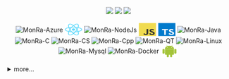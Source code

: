 <!--Hello
<h2><img src="https://emojis.slackmojis.com/emojis/images/1531849430/4246/blob-sunglasses.gif?1531849430" width="30"/> Hi 👋 , I'm MonRá! <img src="https://media.giphy.com/media/12oufCB0MyZ1Go/giphy.gif" width="50"></h2>
-->

<div>
  </p>
  <div align="center">
   <a href="https://www.facebook.com/ramon.chaib" target="_blank"><img src="https://img.shields.io/badge/-Facebook-%230077B5?style=for-the-badge&logo=facebook&logoColor=white" target="_blank"></a> 
  <a href="https://www.instagram.com/monrapps/" target="_blank"><img src="https://img.shields.io/badge/-Instagram-%23E4405F?style=for-the-badge&logo=instagram&logoColor=white" target="_blank"></a>
  <a href="https://www.linkedin.com/in/ramon-chaib-27007635/" target="_blank"><img src="https://img.shields.io/badge/-LinkedIn-%230077B5?style=for-the-badge&logo=linkedin&logoColor=white" target="_blank"></a>   
</div>
  
 <div style="display: inline_block" align="center"><br>
  <img align="center" alt="MonRa-Azure" height="30" width="40" src="https://cdn.jsdelivr.net/gh/devicons/devicon/icons/azure/azure-original.svg">
  <img align="center" alt="MonRa-React" height="30" width="40" src="https://raw.githubusercontent.com/devicons/devicon/master/icons/react/react-original.svg">
  <img align="center" alt="MonRa-NodeJs" height="30" width="40" src="https://cdn.jsdelivr.net/gh/devicons/devicon/icons/nodejs/nodejs-original.svg">
  <img align="center" alt="MonRa-Js" height="30" width="40" src="https://raw.githubusercontent.com/devicons/devicon/master/icons/javascript/javascript-original.svg">     <img align="center" alt="MonRa-Ts" height="30" width="40" src="https://raw.githubusercontent.com/devicons/devicon/master/icons/typescript/typescript-original.svg">
  <img align="center" alt="MonRa-Java" height="30" width="40" src="https://cdn.jsdelivr.net/gh/devicons/devicon/icons/java/java-original.svg">
  <img align="center" alt="MonRa-C" height="30" width="40" src="https://cdn.jsdelivr.net/gh/devicons/devicon/icons/c/c-original.svg">
  <img align="center" alt="MonRa-CS" height="30" width="40" src="https://cdn.jsdelivr.net/gh/devicons/devicon/icons/csharp/csharp-original.svg">
  <img align="center" alt="MonRa-Cpp" height="30" width="40" src="https://cdn.jsdelivr.net/gh/devicons/devicon/icons/cplusplus/cplusplus-original.svg">
  <img align="center" alt="MonRa-QT" height="30" width="40" src="https://cdn.jsdelivr.net/gh/devicons/devicon/icons/qt/qt-original.svg">
  <img align="center" alt="MonRa-Linux" height="30" width="40" src="https://cdn.jsdelivr.net/gh/devicons/devicon/icons/linux/linux-original.svg">
  <img align="center" alt="MonRa-Mysql" height="30" width="40" src="https://cdn.jsdelivr.net/gh/devicons/devicon/icons/mysql/mysql-original.svg">
  <img align="center" alt="MonRa-Docker" height="30" width="40" src="https://cdn.jsdelivr.net/gh/devicons/devicon/icons/docker/docker-original.svg">  
  <img align="center" alt="MonRa-Android" height="30" width="40" src="https://github.com/devicons/devicon/blob/master/icons/android/android-original.svg">
  
</div>
</a>

</br>
<!--
[![github activity graph](https://activity-graph.herokuapp.com/graph?username=monrapps&theme=chartreuse-dark)](https://github.com/monrapps/)
-->
<div>
<details>
      <summary>more...</summary>
      
<!--
### <img src="https://media.giphy.com/media/VgCDAzcKvsR6OM0uWg/giphy.gif" width="50"> A little more about me...  

```javascript
const monra = {
    pronouns: "He" | "Him",
    code: ["any"],
    askMeAbout: ["any"],
    technologies: {
        backEnd: {
            js: ["any"],
        },
        mobileApp: {
            native: ["Android Development"]
        },
        devOps: ["AWS", "Docker🐳", "Route53", "Nginx"],
        databases: ["mongo", "MySql", "sqlite"],
        misc: ["Firebase", "Socket.IO", "selenium", "open-cv", "php", "SuiteApp"]
    },
    architecture: ["Serverless Architecture", "Progressive web applications", "Single page applications"],
    currentFocus: "Building Robots to ease opertations",
    funFact: "There are two ways to write error-free programs; only the third one works"
};
```
-->

---
<!--START_SECTION:waka-->
![Code Time](http://img.shields.io/badge/Code%20Time-1%2C130%20hrs%205%20mins-blue)

![Profile Views](http://img.shields.io/badge/Profile%20Views-0-blue)

![Lines of code](https://img.shields.io/badge/From%20Hello%20World%20I%27ve%20Written-3.2%20million%20lines%20of%20code-blue)

**🐱 My GitHub Data** 

> 📦 60.0 kB Used in GitHub's Storage 
 > 
> 🏆 1,461 Contributions in the Year 2025
 > 
> 🚫 Not Opted to Hire
 > 
> 📜 24 Public Repositories 
 > 
> 🔑 20 Private Repositories 
 > 
**I'm an Early 🐤** 

```text
🌞 Morning                8859 commits        ████████░░░░░░░░░░░░░░░░░   33.77 % 
🌆 Daytime                11408 commits       ███████████░░░░░░░░░░░░░░   43.48 % 
🌃 Evening                3982 commits        ████░░░░░░░░░░░░░░░░░░░░░   15.18 % 
🌙 Night                  1987 commits        ██░░░░░░░░░░░░░░░░░░░░░░░   07.57 % 
```
📅 **I'm Most Productive on Thursday** 

```text
Monday                   4871 commits        █████░░░░░░░░░░░░░░░░░░░░   18.57 % 
Tuesday                  4797 commits        █████░░░░░░░░░░░░░░░░░░░░   18.28 % 
Wednesday                4935 commits        █████░░░░░░░░░░░░░░░░░░░░   18.81 % 
Thursday                 5593 commits        █████░░░░░░░░░░░░░░░░░░░░   21.32 % 
Friday                   3683 commits        ████░░░░░░░░░░░░░░░░░░░░░   14.04 % 
Saturday                 1344 commits        █░░░░░░░░░░░░░░░░░░░░░░░░   05.12 % 
Sunday                   1013 commits        █░░░░░░░░░░░░░░░░░░░░░░░░   03.86 % 
```


📊 **This Week I Spent My Time On** 

```text
🕑︎ Time Zone: America/Sao_Paulo

💬 Programming Languages: 
Other                    1 hr 59 mins        █████████░░░░░░░░░░░░░░░░   36.73 % 
Docker                   1 hr 36 mins        ███████░░░░░░░░░░░░░░░░░░   29.74 % 
Makefile                 46 mins             ████░░░░░░░░░░░░░░░░░░░░░   14.34 % 
JSON                     19 mins             █░░░░░░░░░░░░░░░░░░░░░░░░   05.98 % 
Bash                     17 mins             █░░░░░░░░░░░░░░░░░░░░░░░░   05.51 % 

🔥 Editors: 
VS Code                  5 hrs 25 mins       █████████████████████████   100.00 % 

🐱‍💻 Projects: 
gww-v6i                  2 hrs 35 mins       ████████████░░░░░░░░░░░░░   47.61 % 
zmqslip                  1 hr 35 mins        ███████░░░░░░░░░░░░░░░░░░   29.39 % 
builder                  43 mins             ███░░░░░░░░░░░░░░░░░░░░░░   13.30 % 
buildroot                15 mins             █░░░░░░░░░░░░░░░░░░░░░░░░   04.63 % 
gridsafe_rpl_controller  12 mins             █░░░░░░░░░░░░░░░░░░░░░░░░   03.71 % 

💻 Operating System: 
WSL                      5 hrs 23 mins       █████████████████████████   99.38 % 
Windows                  2 mins              ░░░░░░░░░░░░░░░░░░░░░░░░░   00.62 % 
```

**I Mostly Code in C++** 

```text
Java                     9 repos             ███░░░░░░░░░░░░░░░░░░░░░░   10.98 % 
Python                   8 repos             ██░░░░░░░░░░░░░░░░░░░░░░░   09.76 % 
JavaScript               7 repos             ██░░░░░░░░░░░░░░░░░░░░░░░   08.54 % 
HTML                     5 repos             ██░░░░░░░░░░░░░░░░░░░░░░░   06.10 % 
Dockerfile               3 repos             █░░░░░░░░░░░░░░░░░░░░░░░░   03.66 % 
```



**Timeline**

![Lines of Code chart](https://raw.githubusercontent.com/monrapps/monrapps/master/assets/bar_graph.png)


 Last Updated on 26/04/2025 06:47:55 UTC
<!--END_SECTION:waka-->
